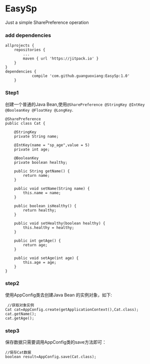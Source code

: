 # EasySp
Just a simple SharePreference operation

### add dependencies 
```
allprojects {
    repositories {
        ...
        maven { url 'https://jitpack.io' }
    }
}
dependencies {
	        compile 'com.github.guanguoxiang:EasySp:1.0'
	}
```

### Step1
创建一个普通的Java Bean,使用`@SharePreference @StringKey @IntKey @BooleanKey @FloatKey @LongKey`.
```
@SharePreference
public class Cat {

    @StringKey
    private String name;

    @IntKey(name = "sp_age",value = 5)
    private int age;

    @BooleanKey
    private boolean healthy;

    public String getName() {
        return name;
    }

    public void setName(String name) {
        this.name = name;
    }

    public boolean isHealthy() {
        return healthy;
    }

    public void setHealthy(boolean healthy) {
        this.healthy = healthy;
    }

    public int getAge() {
        return age;
    }

    public void setAge(int age) {
        this.age = age;
    }
}
```

### step2
使用AppConfig类去创建Java Bean 的实例对象，如下:
```
 //获取对象实例
Cat cat=AppConfig.create(getApplicationContext(),Cat.class);
cat.getName();
cat.getAge();
```

### step3
保存数据只需要调用AppConfig类的save方法即可：
```
//保存Cat数据
boolean result=AppConfig.save(Cat.class);
```
